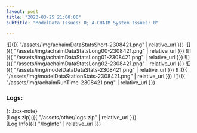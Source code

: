 ```yaml
---
layout: post
title: "2023-03-25 21:00:00"
subtitle: "ModelData Issues: 0; A-CHAIM System Issues: 0"

---
```


![]({{ "/assets/img/achaimDataStatsShort-2308421.png" | relative_url }})
![]({{ "/assets/img/achaimDataStatsLong00-2308421.png" | relative_url }})
![]({{ "/assets/img/achaimDataStatsLong01-2308421.png" | relative_url }})
![]({{ "/assets/img/achaimDataStatsLong02-2308421.png" | relative_url }})
![]({{ "/assets/img/modelDataDataStats-2308421.png" | relative_url }})
![]({{ "/assets/img/modelDataStationStats-2308421.png" | relative_url }})
![]({{ "/assets/img/achaimRunTime-2308421.png" | relative_url }})





### Logs:  
  
{: .box-note}  
[Logs.zip]({{ "/assets/other/logs.zip" | relative_url }})  
[Log Info]({{ "/logInfo" | relative_url }})  
